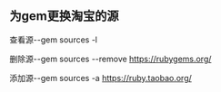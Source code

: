 ## 为gem更换淘宝的源

查看源--gem sources -l

删除源--gem sources --remove https://rubygems.org/

添加源--gem sources -a https://ruby.taobao.org/
